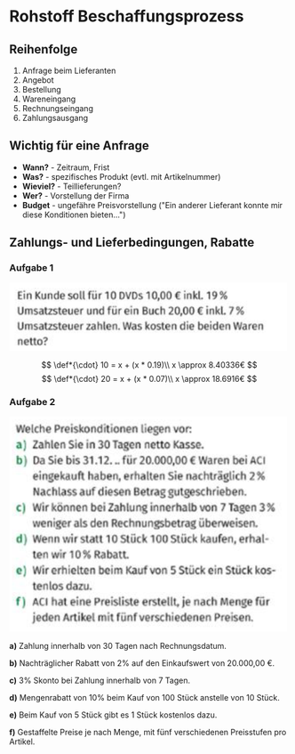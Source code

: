 # Rohstoff Beschaffungsprozess
## Reihenfolge
1. Anfrage beim Lieferanten
2. Angebot
3. Bestellung
4. Wareneingang
5. Rechnungseingang
6. Zahlungsausgang

## Wichtig für eine Anfrage
- **Wann?** - Zeitraum, Frist
- **Was?** - spezifisches Produkt (evtl. mit Artikelnummer)
- **Wieviel?** - Teillieferungen?
- **Wer?** - Vorstellung der Firma
- **Budget** - ungefähre Preisvorstellung ("Ein anderer Lieferant konnte mir diese Konditionen bieten...")

## Zahlungs- und Lieferbedingungen, Rabatte
### Aufgabe 1
<img src="/assets/{3524D01F-06A5-473D-8D57-B2BDFAAC6323}.png" width=500/>

$$
\def*{\cdot}
	10 = x + (x * 0.19)\\
	x \approx 8.40336€
$$
$$
\def*{\cdot}
	20 = x + (x * 0.07)\\
	x \approx 18.6916€
$$

### Aufgabe 2
<img src="/assets/{929ED235-8109-4962-8CEA-EB6E9E3EAEDF}.png" width=500/>

**a)** Zahlung innerhalb von 30 Tagen nach Rechnungsdatum.
>
**b)** Nachträglicher Rabatt von 2% auf den Einkaufswert von 20.000,00 €.
>
**c)** 3% Skonto bei Zahlung innerhalb von 7 Tagen.
>
**d)** Mengenrabatt von 10% beim Kauf von 100 Stück anstelle von 10 Stück.
>
**e)** Beim Kauf von 5 Stück gibt es 1 Stück kostenlos dazu.
>
**f)** Gestaffelte Preise je nach Menge, mit fünf verschiedenen Preisstufen pro Artikel.